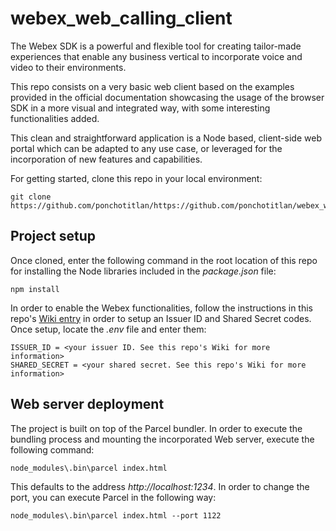 # webex_web_calling_client
The Webex SDK is a powerful and flexible tool for creating tailor-made experiences that enable any business vertical to incorporate voice and video to their environments. 

This repo consists on a very basic web client based on the examples provided in the official documentation showcasing the usage of the browser SDK in a more visual and integrated way, with some interesting functionalities added. 

This clean and straightforward application is a Node based, client-side web portal which can be adapted to any use case, or leveraged for the incorporation of new features and capabilities.

For getting started, clone this repo in your local environment:
```
git clone https://github.com/ponchotitlan/https://github.com/ponchotitlan/webex_web_calling_client.git
```

## Project setup

Once cloned, enter the following command in the root location of this repo for installing the Node libraries included in the *package.json* file:
```
npm install
```

In order to enable the Webex functionalities, follow the instructions in this repo's [Wiki entry](https://github.com/ponchotitlan/webex_web_calling_client/wiki/%F0%9F%94%91-Guest-Issuer-Token-creation-and-individual-user-anonymous-access) in order to setup an Issuer ID and Shared Secret codes. Once setup, locate the *.env* file and enter them:
```
ISSUER_ID = <your issuer ID. See this repo's Wiki for more information>
SHARED_SECRET = <your shared secret. See this repo's Wiki for more information>
```

## Web server deployment

The project is built on top of the Parcel bundler. In order to execute the bundling process and mounting the incorporated Web server, execute the following command:
```
node_modules\.bin\parcel index.html
```

This defaults to the address *http://localhost:1234*. In order to change the port, you can execute Parcel in the following way:
```
node_modules\.bin\parcel index.html --port 1122
```